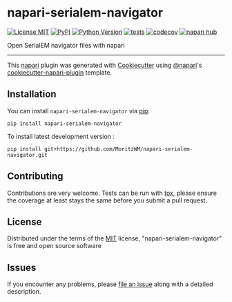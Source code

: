 # napari-serialem-navigator

[![License MIT](https://img.shields.io/pypi/l/napari-serialem-navigator.svg?color=green)](https://github.com/MoritzWM/napari-serialem-navigator/raw/main/LICENSE)
[![PyPI](https://img.shields.io/pypi/v/napari-serialem-navigator.svg?color=green)](https://pypi.org/project/napari-serialem-navigator)
[![Python Version](https://img.shields.io/pypi/pyversions/napari-serialem-navigator.svg?color=green)](https://python.org)
[![tests](https://github.com/MoritzWM/napari-serialem-navigator/workflows/tests/badge.svg)](https://github.com/MoritzWM/napari-serialem-navigator/actions)
[![codecov](https://codecov.io/gh/MoritzWM/napari-serialem-navigator/branch/main/graph/badge.svg)](https://codecov.io/gh/MoritzWM/napari-serialem-navigator)
[![napari hub](https://img.shields.io/endpoint?url=https://api.napari-hub.org/shields/napari-serialem-navigator)](https://napari-hub.org/plugins/napari-serialem-navigator)

Open SerialEM navigator files with napari

----------------------------------

This [napari] plugin was generated with [Cookiecutter] using [@napari]'s [cookiecutter-napari-plugin] template.

<!--
Don't miss the full getting started guide to set up your new package:
https://github.com/napari/cookiecutter-napari-plugin#getting-started

and review the napari docs for plugin developers:
https://napari.org/stable/plugins/index.html
-->

## Installation

You can install `napari-serialem-navigator` via [pip]:

    pip install napari-serialem-navigator



To install latest development version :

    pip install git+https://github.com/MoritzWM/napari-serialem-navigator.git


## Contributing

Contributions are very welcome. Tests can be run with [tox], please ensure
the coverage at least stays the same before you submit a pull request.

## License

Distributed under the terms of the [MIT] license,
"napari-serialem-navigator" is free and open source software

## Issues

If you encounter any problems, please [file an issue] along with a detailed description.

[napari]: https://github.com/napari/napari
[Cookiecutter]: https://github.com/audreyr/cookiecutter
[@napari]: https://github.com/napari
[MIT]: http://opensource.org/licenses/MIT
[BSD-3]: http://opensource.org/licenses/BSD-3-Clause
[GNU GPL v3.0]: http://www.gnu.org/licenses/gpl-3.0.txt
[GNU LGPL v3.0]: http://www.gnu.org/licenses/lgpl-3.0.txt
[Apache Software License 2.0]: http://www.apache.org/licenses/LICENSE-2.0
[Mozilla Public License 2.0]: https://www.mozilla.org/media/MPL/2.0/index.txt
[cookiecutter-napari-plugin]: https://github.com/napari/cookiecutter-napari-plugin

[file an issue]: https://github.com/MoritzWM/napari-serialem-navigator/issues

[napari]: https://github.com/napari/napari
[tox]: https://tox.readthedocs.io/en/latest/
[pip]: https://pypi.org/project/pip/
[PyPI]: https://pypi.org/
